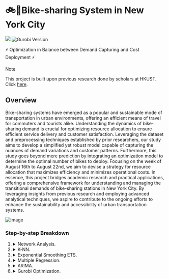 # 🚲🗽Bike-sharing System in New York City
![](https://img.shields.io/badge/python-3.10%2B-blue?logo=Python)
![Gurobi Version](https://img.shields.io/badge/gurobi-11.0.0-blue?logo=gurobi&logoColor=red)

⚡ Optimization in Balance between Demand Capturing and Cost Deployment ⚡

> [!NOTE]
> This project is built upon previous research done by scholars at HKUST. Click [here](https://doi.org/10.1145/2820783.2820837.).

## Overview

Bike-sharing systems have emerged as a popular and sustainable mode of transportation in urban environments, offering an efficient means of travel for commuters and tourists alike. Understanding the dynamics of bike-sharing demand is crucial for optimizing resource allocation to ensure efficient service delivery and customer satisfaction. Leveraging the dataset and preprocessing techniques established by prior researchers, our study aims to develop a simplified yet robust model capable of capturing the nuances of demand variations and customer patterns. Furthermore, this study goes beyond mere prediction by integrating an optimization model to determine the optimal number of bikes to deploy. Focusing on the week of August 16th to August 22nd, we aim to devise a strategy for resource allocation that maximizes efficiency and minimizes operational costs. In essence, this project bridges academic research and practical
applications, offering a comprehensive framework for understanding and managing the transitional demands of bike-sharing stations in New York City. By leveraging insights from previous research and employing advanced analytical techniques, we aspire to contribute to the ongoing efforts to enhance the sustainability and accessibility of urban transportation systems.

![image](https://github.com/kbzh2558/Bike-sharing_System_in_New_York_City/assets/161892255/375a9212-296e-4e12-a64b-ab73e70ee3a6)


### Step-by-step Breakdown

1. <details>
    <summary>Network Analysis.</summary>

    - we used the `networkx` package as the primary tool for network analysis. **NOTE:** We aggregated trip records on an hourly basis and created an adjacency matrix.
    - this helped us to capture the inherited relationship between individual stations and include them in the clustering algorithm.
   </details>

2. <details>
    <summary>K-NN.</summary>

    - we used the `sktlearn` package to perform unsupervised learning on the dataset to group stations together. Detailed rationales can be found in the paper. 
   </details>

3. <details>
    <summary>Exponential Smoothing ETS.</summary>

    we had to predict the transition probability, in other words, the tendency for a bike to travel from one cluster to the other at different times between clusters:

      - The `ETS` model: was chosen for its capability to capture human behavioral probabilities, past dependencies, and seasonalities, aligning with the nature of bike-sharing systems.

   </details>

4. <details>
    <summary>Multiple Regression.</summary>

      - considers the hour of the day and day of the week for temporal patterns and incorporates meteorological features: weather type, temperature, and wind speed.

      - autocorrelation found from the Watson test (Durbin-Watson statistic of 0.781) to assess autocorrelation:
        - a. Persistent seasonality observed in residuals (ACF & PACF), despite attempts to decompose, AND
        - b. non-stationary residuals
   </details>

5. <details>
    <summary>ARIMA.</summary>

    - When we compile the graph, we turn it into a LangChain [Runnable](https://python.langchain.com/v0.2/docs/concepts/#runnable-interface), which automatically enables calling `.invoke()`, `.stream()` and `.batch()` with your inputs
    - We can also optionally pass checkpointer object for persisting state between graph runs, and enabling memory, human-in-the-loop workflows, time travel and more. In our case we use `MemorySaver` - a simple in-memory checkpointer
    </details>

6. <details>
   <summary>Gurobi Optimization.</summary>

    1. LangGraph adds the input message to the internal state, then passes the state to the entrypoint node, `"agent"`.
    2. The `"agent"` node executes, invoking the chat model.
    3. The chat model returns an `AIMessage`. LangGraph adds this to the state.
    4. Graph cycles the following steps until there are no more `tool_calls` on `AIMessage`:

        - If `AIMessage` has `tool_calls`, `"tools"` node executes
        - The `"agent"` node executes again and returns `AIMessage`

    5. Execution progresses to the special `END` value and outputs the final state.
    And as a result, we get a list of all our chat messages as output.
   </details>



